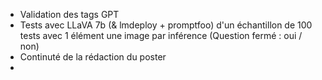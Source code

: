 - Validation des tags GPT
- Tests avec LLaVA 7b (& lmdeploy + promptfoo) d'un échantillon de 100 tests avec 1 élément une image par inférence (Question fermé : oui / non)
- Continuté de la rédaction du poster
- 
